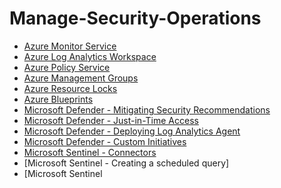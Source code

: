 # Manage-Security-Operations


- [Azure Monitor Service](https://github.com/earkevin11/Azure-Monitor-Service)<br>
- [Azure Log Analytics Workspace](https://github.com/earkevin11/Log-Analytics-Workspace)
- [Azure Policy Service](https://github.com/earkevin11/Policy-Service)
- [Azure Management Groups](https://github.com/earkevin11/Management-Groups)
- [Azure Resource Locks](https://github.com/earkevin11/Resource-Locks)
- [Azure Blueprints](https://github.com/earkevin11/Azure-Blueprints)
- [Microsoft Defender - Mitigating Security Recommendations](https://github.com/earkevin11/Microsoft-Defender---Mitigating-Security-Recommendations)
- [Microsoft Defender - Just-in-Time Access](https://github.com/earkevin11/Just-In-Time-Access)
- [Microsoft Defender - Deploying Log Analytics Agent](https://github.com/earkevin11/Deploying-Log-Analytics-Agent)
- [Microsoft Defender - Custom Initiatives](https://github.com/earkevin11/Custom-Initiatives)
- [Microsoft Sentinel - Connectors](https://github.com/earkevin11/Microsoft-Sentinel)
- [Microsoft Sentinel - Creating a scheduled query]
- [Microsoft Sentinel


